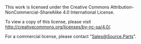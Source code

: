 This work is licensed under the Creative Commons Attribution-NonCommercial-ShareAlike 4.0 International License. 

To view a copy of this license, please visit http://creativecommons.org/licenses/by-nc-sa/4.0/.

For a commercial license, please contact "Sales@Source.Parts".